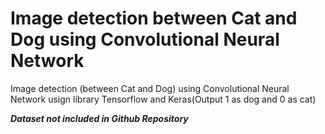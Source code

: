 # Image detection between Cat and Dog using Convolutional Neural Network
 Image detection (between Cat and Dog) using Convolutional Neural Network usign library Tensorflow and Keras(Output 1 as dog and 0 as cat)

***Dataset not included in Github Repository***
